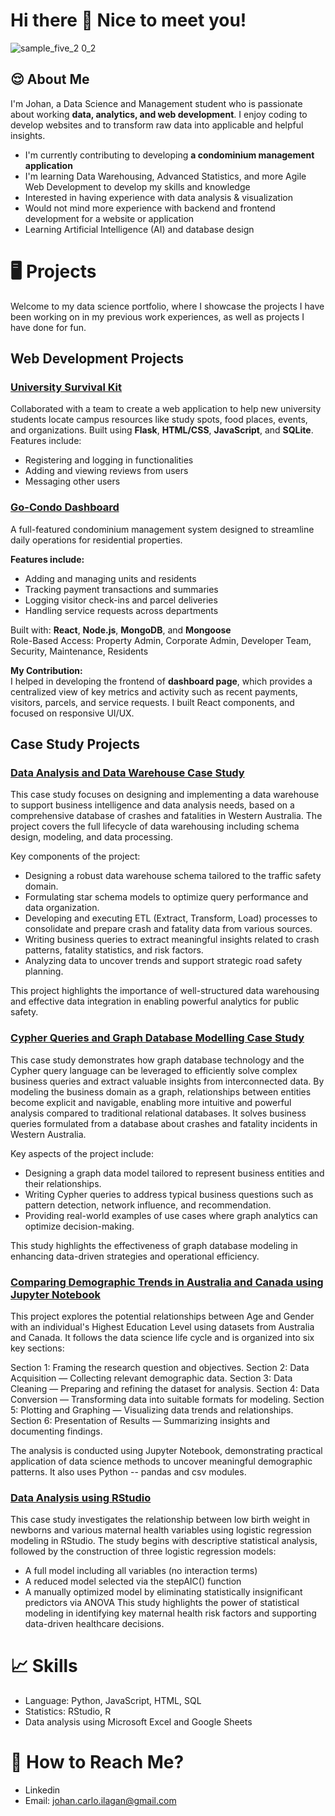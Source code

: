 # Hi there 👋 Nice to meet you!

![sample_five_2 0_2](https://github.com/user-attachments/assets/f7b2253e-69ea-486c-a89b-9a1bc041fa50)

## 😌 About Me
I'm Johan, a Data Science and Management student who is passionate about working **data, analytics, and web development**. I enjoy coding to develop websites and to transform raw data into applicable and helpful insights. 
- I'm currently contributing to developing **a condominium management application**
- I'm learning Data Warehousing, Advanced Statistics, and more Agile Web Development to develop my skills and knowledge
- Interested in having experience with data analysis & visualization
- Would not mind more experience with backend and frontend development for a website or application
- Learning Artificial Intelligence (AI) and database design

# 🖥️ Projects
Welcome to my data science portfolio, where I showcase the projects I have been working on in my previous work experiences, as well as projects I have done for fun.

## Web Development Projects
### [University Survival Kit](https://github.com/undergraduateuwa/CITS3403)
Collaborated with a team to create a web application to help new university students locate campus resources like study spots, food places, events, and organizations.
Built using **Flask**, **HTML/CSS**, **JavaScript**, and **SQLite**.  
Features include:
- Registering and logging in functionalities
- Adding and viewing reviews from users
- Messaging other users

### [Go-Condo Dashboard](https://github.com/johanilagan/johanilagan/blob/main/docs/go-condo_dashboard.jfif)
A full-featured condominium management system designed to streamline daily operations for residential properties.

**Features include:**
- Adding and managing units and residents  
- Tracking payment transactions and summaries  
- Logging visitor check-ins and parcel deliveries  
- Handling service requests across departments  

Built with: **React**, **Node.js**, **MongoDB**, and **Mongoose**  
Role-Based Access: Property Admin, Corporate Admin, Developer Team, Security, Maintenance, Residents  

**My Contribution:**  
I helped in developing the frontend of **dashboard page**, which provides a centralized view of key metrics and activity such as recent payments, visitors, parcels, and service requests. I built React components, and focused on responsive UI/UX.

## Case Study Projects
### [Data Analysis and Data Warehouse Case Study](https://github.com/johanilagan/johanilagan/blob/main/docs/Data%20Analysis%20and%20Data%20Warehouse.pdf)
This case study focuses on designing and implementing a data warehouse to support business intelligence and data analysis needs, based on a comprehensive database of crashes and fatalities in Western Australia. The project covers the full lifecycle of data warehousing including schema design, modeling, and data processing.

Key components of the project:
- Designing a robust data warehouse schema tailored to the traffic safety domain.
- Formulating star schema models to optimize query performance and data organization.
- Developing and executing ETL (Extract, Transform, Load) processes to consolidate and prepare crash and fatality data from various sources.
- Writing business queries to extract meaningful insights related to crash patterns, fatality statistics, and risk factors.
- Analyzing data to uncover trends and support strategic road safety planning.

This project highlights the importance of well-structured data warehousing and effective data integration in enabling powerful analytics for public safety.

### [Cypher Queries and Graph Database Modelling Case Study](https://github.com/johanilagan/johanilagan/blob/main/docs/Cypher_Graph-Database.pdf)
This case study demonstrates how graph database technology and the Cypher query language can be leveraged to efficiently solve complex business queries and extract valuable insights from interconnected data. By modeling the business domain as a graph, relationships between entities become explicit and navigable, enabling more intuitive and powerful analysis compared to traditional relational databases. It solves business queries formulated from a database about crashes and fatality incidents in Western Australia.

Key aspects of the project include:
- Designing a graph data model tailored to represent business entities and their relationships.
- Writing Cypher queries to address typical business questions such as pattern detection, network influence, and recommendation.
- Providing real-world examples of use cases where graph analytics can optimize decision-making.

This study highlights the effectiveness of graph database modeling in enhancing data-driven strategies and operational efficiency.

### [Comparing Demographic Trends in Australia and Canada using Jupyter Notebook](https://github.com/johanilagan/johanilagan/blob/main/docs/Data%20Analysis_Jupyter%20Notebook.ipynb)
This project explores the potential relationships between Age and Gender with an individual's Highest Education Level using datasets from Australia and Canada. It follows the data science life cycle and is organized into six key sections:

Section 1: Framing the research question and objectives.
Section 2: Data Acquisition — Collecting relevant demographic data.
Section 3: Data Cleaning — Preparing and refining the dataset for analysis.
Section 4: Data Conversion — Transforming data into suitable formats for modeling.
Section 5: Plotting and Graphing — Visualizing data trends and relationships.
Section 6: Presentation of Results — Summarizing insights and documenting findings.

The analysis is conducted using Jupyter Notebook, demonstrating practical application of data science methods to uncover meaningful demographic patterns. It also uses Python -- pandas and csv modules.


### [Data Analysis using RStudio](https://github.com/johanilagan/johanilagan/blob/main/docs/Data%20Analysis_RStudio.pdf)
This case study investigates the relationship between low birth weight in newborns and various maternal health variables using logistic regression modeling in RStudio. The study begins with descriptive statistical analysis, followed by the construction of three logistic regression models:
- A full model including all variables (no interaction terms)
- A reduced model selected via the stepAIC() function
- A manually optimized model by eliminating statistically insignificant predictors via ANOVA
This study highlights the power of statistical modeling in identifying key maternal health risk factors and supporting data-driven healthcare decisions.

# 📈 Skills
- Language: Python, JavaScript, HTML, SQL
- Statistics: RStudio, R
- Data analysis using Microsoft Excel and Google Sheets

# 📧 How to Reach Me?
- Linkedin
- Email: johan.carlo.ilagan@gmail.com
